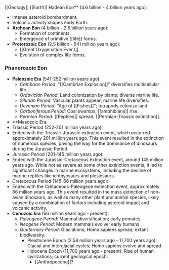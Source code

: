 [[Geology]]
[[Earth]]
Hadean Eon** (4.6 billion - 4 billion years ago):
  - Intense asteroid bombardment.
  - Volcanic activity shapes early Earth.
- **Archean Eon** (4 billion - 2.5 billion years ago):
  - Formation of continents.
  - Emergence of primitive [[life]] forms.
- **Proterozoic Eon** (2.5 billion - 541 million years ago):
  - [[Great Oxygenation Event]].
  - Evolution of complex life forms.
### Phanerozoic Eon
- **Paleozoic Era** (541-252 million years ago):
  - *Cambrian Period*: "[[Cambrian Explosion]]" diversifies multicellular life.
  - *Ordovician Period*: Land colonization by plants; diverse marine life.
  - *Silurian Period*: Vascular plants appear; marine life diversifies.
  - *Devonian Period*: "Age of [[Fishes]]"; tetrapods colonize land.
  - *Carboniferous Period*: Coal swamps; [[amphibians]] rise.
  - *Permian Period*: [[Reptiles]] spread; [[Permian-Triassic extinction]].
- **Mesozoic Era:
- Triassic Period (252-201 million years ago):
- Ended with the Triassic-Jurassic extinction event, which occurred approximately 201 million years ago. This event resulted in the extinction of numerous species, paving the way for the dominance of dinosaurs during the Jurassic Period.
- Jurassic Period (201-145 million years ago):
- Ended with the Jurassic-Cretaceous extinction event, around 145 million years ago. While not as severe as some other extinction events, it led to significant changes in marine ecosystems, including the decline of marine reptiles like ichthyosaurs and plesiosaurs.
- Cretaceous Period (145-66 million years ago):
- Ended with the Cretaceous-Paleogene extinction event, approximately 66 million years ago. This event resulted in the mass extinction of non-avian dinosaurs, as well as many other plant and animal species, likely caused by a combination of factors including asteroid impact and volcanic activity.
- **Cenozoic Era** (66 million years ago - present):
  - *Paleogene Period*: Mammal diversification; early primates.
  - *Neogene Period*: Modern mammals evolve; early humans.
  - *Quaternary Period*: Glaciations; Homo sapiens spread; extant biodiversity.
	- Pleistocene Epoch (2.58 million years ago - 11,700 years ago): Glacial and interglacial cycles; Homo sapiens evolve and spread.
	- Holocene Epoch (11,700 years ago - present): Rise of human civilizations; current geological epoch.
	  - [[Anthropocene]]?